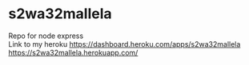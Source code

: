 # s2wa32mallela
Repo for node express<br>
Link to my heroku <https://dashboard.heroku.com/apps/s2wa32mallela><br>
<https://s2wa32mallela.herokuapp.com/>
